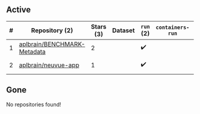 ## Active
| # | Repository (2) | Stars (3) | Dataset | `run` (2) | `containers-run` | Last Modified |
| --- | --- | --- | --- | --- | --- | --- |
| 1 | [aplbrain/BENCHMARK-Metadata](https://github.com/aplbrain/BENCHMARK-Metadata) | 2 |  | :heavy_check_mark: |  | 2024-01-29 21:52:15+00:00 |
| 2 | [aplbrain/neuvue-app](https://github.com/aplbrain/neuvue-app) | 1 |  | :heavy_check_mark: |  | 2025-04-02 17:19:17+00:00 |

## Gone
No repositories found!
